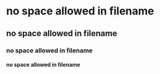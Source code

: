 # no space allowed in filename
## no space allowed in filename
### no space allowed in filename
#### no space allowed in filename